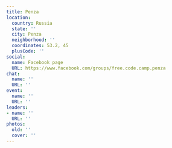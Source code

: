 ```yaml
---
title: Penza
location:
  country: Russia
  state: ''
  city: Penza
  neighborhood: ''
  coordinates: 53.2, 45
  plusCode: ''
social:
  name: Facebook page
  URL: https://www.facebook.com/groups/free.code.camp.penza
chat:
  name: ''
  URL: ''
event:
  name: ''
  URL: ''
leaders:
- name: ''
  URL: ''
photos:
  old: ''
  cover: ''
---
```

